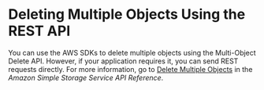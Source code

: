 # Deleting Multiple Objects Using the REST API<a name="DeletingMultipleObjectsUsingREST"></a>

You can use the AWS SDKs to delete multiple objects using the Multi\-Object Delete API\. However, if your application requires it, you can send REST requests directly\. For more information, go to [Delete Multiple Objects](http://docs.aws.amazon.com/AmazonS3/latest/API/multiobjectdeleteapi.html) in the *Amazon Simple Storage Service API Reference*\. 